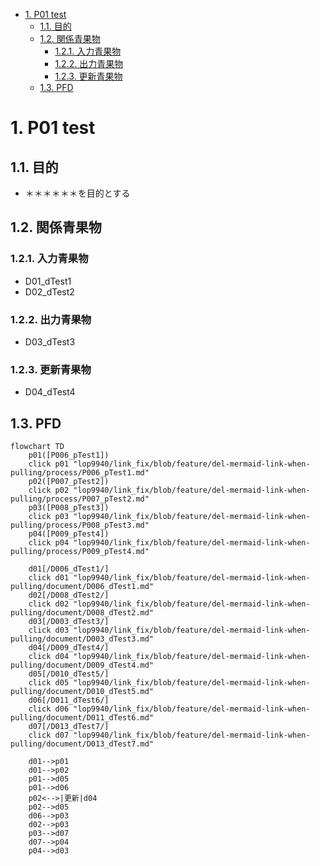 - [1. P01 test](#1-p01-test)
  - [1.1. 目的](#11-目的)
  - [1.2. 関係青果物](#12-関係青果物)
    - [1.2.1. 入力青果物](#121-入力青果物)
    - [1.2.2. 出力青果物](#122-出力青果物)
    - [1.2.3. 更新青果物](#123-更新青果物)
  - [1.3. PFD](#13-pfd)

# 1. P01 test

## 1.1. 目的

- ＊＊＊＊＊＊を目的とする

## 1.2. 関係青果物

### 1.2.1. 入力青果物

- D01_dTest1
- D02_dTest2

### 1.2.2. 出力青果物

- D03_dTest3

### 1.2.3. 更新青果物

- D04_dTest4

## 1.3. PFD
```mermaid
flowchart TD
    p01([P006_pTest1])
    click p01 "lop9940/link_fix/blob/feature/del-mermaid-link-when-pulling/process/P006_pTest1.md"
    p02([P007_pTest2])
    click p02 "lop9940/link_fix/blob/feature/del-mermaid-link-when-pulling/process/P007_pTest2.md"
    p03([P008_pTest3])
    click p03 "lop9940/link_fix/blob/feature/del-mermaid-link-when-pulling/process/P008_pTest3.md"
    p04([P009_pTest4])
    click p04 "lop9940/link_fix/blob/feature/del-mermaid-link-when-pulling/process/P009_pTest4.md"

    d01[/D006_dTest1/]
    click d01 "lop9940/link_fix/blob/feature/del-mermaid-link-when-pulling/document/D006_dTest1.md"
    d02[/D008_dTest2/]
    click d02 "lop9940/link_fix/blob/feature/del-mermaid-link-when-pulling/document/D008_dTest2.md"
    d03[/D003_dTest3/]
    click d03 "lop9940/link_fix/blob/feature/del-mermaid-link-when-pulling/document/D003_dTest3.md"
    d04[/D009_dTest4/]
    click d04 "lop9940/link_fix/blob/feature/del-mermaid-link-when-pulling/document/D009_dTest4.md"
    d05[/D010_dTest5/]
    click d05 "lop9940/link_fix/blob/feature/del-mermaid-link-when-pulling/document/D010_dTest5.md"
    d06[/D011_dTest6/]
    click d06 "lop9940/link_fix/blob/feature/del-mermaid-link-when-pulling/document/D011_dTest6.md"
    d07[/D013_dTest7/]
    click d07 "lop9940/link_fix/blob/feature/del-mermaid-link-when-pulling/document/D013_dTest7.md"

    d01-->p01
    d01-->p02
    p01-->d05
    p01-->d06
    p02<-->|更新|d04
    p02-->d05
    d06-->p03
    d02-->p03
    p03-->d07
    d07-->p04
    p04-->d03
```